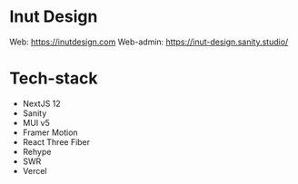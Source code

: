 # Inut Design

Web: https://inutdesign.com
Web-admin: https://inut-design.sanity.studio/

# Tech-stack
- NextJS 12
- Sanity
- MUI v5
- Framer Motion
- React Three Fiber
- Rehype
- SWR
- Vercel
